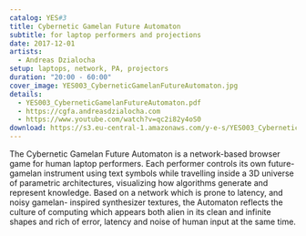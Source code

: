 ```yaml
---
catalog: YES#3
title: Cybernetic Gamelan Future Automaton
subtitle: for laptop performers and projections
date: 2017-12-01
artists:
  - Andreas Dzialocha
setup: laptops, network, PA, projectors
duration: "20:00 - 60:00"
cover_image: YES003_CyberneticGamelanFutureAutomaton.jpg
details:
  - YES003_CyberneticGamelanFutureAutomaton.pdf
  - https://cgfa.andreasdzialocha.com
  - https://www.youtube.com/watch?v=qc2i82y4oS0
download: https://s3.eu-central-1.amazonaws.com/y-e-s/YES003_CyberneticGamelanFutureAutomaton.zip
---
```

The Cybernetic Gamelan Future Automaton is a network-based browser game for human laptop performers. Each performer controls its own future-gamelan instrument using text symbols while travelling inside a 3D universe of parametric architectures, visualizing how algorithms generate and represent knowledge. Based on a network which is prone to latency, and noisy gamelan- inspired synthesizer textures, the Automaton reflects the culture of computing which appears both alien in its clean and infinite shapes and rich of error, latency and noise of human input at the same time.

